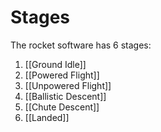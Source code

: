 # Stages
The rocket software has 6 stages:
1. [[Ground Idle]]
2. [[Powered Flight]]
3. [[Unpowered Flight]]
4. [[Ballistic Descent]]
5. [[Chute Descent]]
6. [[Landed]]